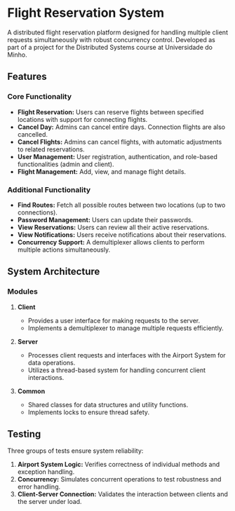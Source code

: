 # Flight Reservation System

A distributed flight reservation platform designed for handling multiple client requests simultaneously with robust concurrency control. Developed as part of a project for the Distributed Systems course at Universidade do Minho.

## Features

### Core Functionality
- **Flight Reservation:** Users can reserve flights between specified locations with support for connecting flights.
- **Cancel Day:** Admins can cancel entire days. Connection flights are also cancelled.
- **Cancel Flights:** Admins can cancel flights, with automatic adjustments to related reservations.
- **User Management:** User registration, authentication, and role-based functionalities (admin and client).
- **Flight Management:** Add, view, and manage flight details.

### Additional Functionality
- **Find Routes:** Fetch all possible routes between two locations (up to two connections).
- **Password Management:** Users can update their passwords.
- **View Reservations:** Users can review all their active reservations.
- **View Notifications:** Users receive notifications about their reservations.
- **Concurrency Support:** A demultiplexer allows clients to perform multiple actions simultaneously.

## System Architecture

### Modules
1. **Client**
   - Provides a user interface for making requests to the server.
   - Implements a demultiplexer to manage multiple requests efficiently.

2. **Server**
   - Processes client requests and interfaces with the Airport System for data operations.
   - Utilizes a thread-based system for handling concurrent client interactions.

3. **Common**
   - Shared classes for data structures and utility functions.
   - Implements locks to ensure thread safety.

## Testing

Three groups of tests ensure system reliability:
1. **Airport System Logic:** Verifies correctness of individual methods and exception handling.
2. **Concurrency:** Simulates concurrent operations to test robustness and error handling.
3. **Client-Server Connection:** Validates the interaction between clients and the server under load.

